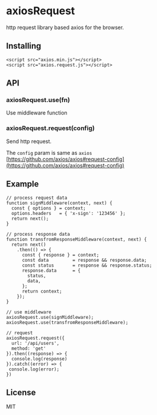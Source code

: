 # axiosRequest

http request library based axios for the browser.

## Installing

	<script src="axios.min.js"></script>
	<script src="axios.request.js"></script>
	
## API

### axiosRequest.use(fn)

Use middleware function

### axiosRequest.request(config)

Send http request.
    
The `config` param is same as `axios` [https://github.com/axios/axios#request-config](https://github.com/axios/axios#request-config)

## Example

	// process request data
	function signMiddleware(context, next) {
      const { options } = context;
      options.headers   = { 'x-sign': '123456' };
      return next();
    }
    
    // process response data
    function transfromResponseMiddleware(context, next) {
      return next()
        .then(() => {
          const { response } = context;
          const data         = response && response.data;
          const status       = response && response.status;
          response.data      = {
            status,
            data,
          };
          return context;
        });
    }

	// use middleware
	axiosRequest.use(signMiddleware);
	axiosRequest.use(transfromResponseMiddleware);
	
	// request
	axiosRequest.request({
	  url: '/api/users',
	  method: 'get'
	}).then((response) => {
	  console.log(response)
	}).catch((error) => {
	 console.log(error);
	})

## License

MIT

